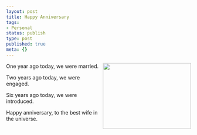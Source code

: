 ```yaml
---
layout: post
title: Happy Anniversary
tags:
- Personal
status: publish
type: post
published: true
meta: {}
---
```

<a href="http://flickr.com/photos/mistermoss/119702639/" target="_blank"><img src="http://farm1.static.flickr.com/52/119702639_20ff2eb849_m.jpg" align="right" height="180" width="240" /></a>One year ago today, we were married.

Two years ago today, we were engaged.

Six years ago today, we were introduced.

Happy anniversary, to the best wife in the universe.
